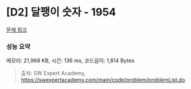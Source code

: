 # [D2] 달팽이 숫자 - 1954 

[문제 링크](https://swexpertacademy.com/main/code/problem/problemDetail.do?contestProbId=AV5PobmqAPoDFAUq) 

### 성능 요약

메모리: 21,968 KB, 시간: 136 ms, 코드길이: 1,814 Bytes



> 출처: SW Expert Academy, https://swexpertacademy.com/main/code/problem/problemList.do